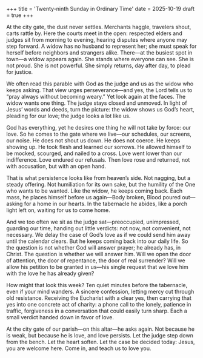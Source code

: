 +++
title = 'Twenty-ninth Sunday in Ordinary Time'
date = 2025-10-19
draft = true
+++

At the city gate, the dust never settles. Merchants haggle, travelers shout, carts rattle by. Here the courts meet in the open: respected elders and judges sit from morning to evening, hearing disputes where anyone may step forward. A widow has no husband to represent her; she must speak for herself before neighbors and strangers alike. There—at the busiest spot in town—a widow appears again. She stands where everyone can see. She is not proud. She is not powerful. She simply returns, day after day, to plead for justice.

We often read this parable with God as the judge and us as the widow who keeps asking. That view urges perseverance—and yes, the Lord tells us to “pray always without becoming weary.” Yet look again at the faces. The widow wants one thing. The judge stays closed and unmoved. In light of Jesus’ words and deeds, turn the picture: the widow shows us God’s heart, pleading for our love; the judge looks a lot like us.

God has everything, yet he desires one thing he will not take by force: our love. So he comes to the gate where we live—our schedules, our screens, our noise. He does not shout us down. He does not coerce. He keeps showing up. He took flesh and learned our sorrows. He allowed himself to be mocked, scourged, and nailed to a cross. Love went lower than our indifference. Love endured our refusals. Then love rose and returned, not with accusation, but with an open hand.

That is what persistence looks like from heaven’s side. Not nagging, but a steady offering. Not humiliation for its own sake, but the humility of the One who wants to be wanted. Like the widow, he keeps coming back. Each mass, he places himself before us again—Body broken, Blood poured out—asking for a home in our hearts. In the tabernacle he abides, like a porch light left on, waiting for us to come home.

And we too often we sit as the judge sat—preoccupied, unimpressed, guarding our time, handing out little verdicts: not now, not convenient, not necessary. We delay the case of God’s love as if we could send him away until the calendar clears. But he keeps coming back into our daily life.
So the question is not whether God will answer prayer; he already has, in Christ. The question is whether we will answer him. Will we open the door of attention, the door of repentance, the door of real surrender? Will we allow his petition to be granted in us—his single request that we love him with the love he has already given?

How might that look this week? Ten quiet minutes before the tabernacle, even if your mind wanders. A sincere confession, letting mercy cut through old resistance. Receiving the Eucharist with a clear yes, then carrying that yes into one concrete act of charity: a phone call to the lonely, patience in traffic, forgiveness in a conversation that could easily turn sharp. Each a small verdict handed down in favor of love.

At the city gate of our parish—on this altar—he asks again. Not because he is weak, but because he is love, and love persists. Let the judge step down from the bench. Let the heart soften. Let the case be decided today: Jesus, you are welcome here. Come in, and teach us to love you.
